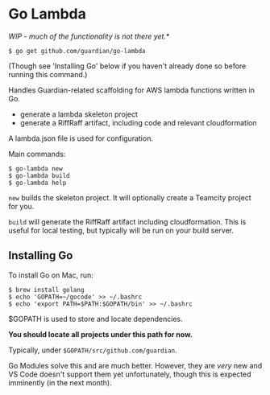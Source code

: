 
# Go Lambda

*WIP - much of the functionality is not there yet.**

    $ go get github.com/guardian/go-lambda

(Though see 'Installing Go' below if you haven't already done so
before running this command.)

Handles Guardian-related scaffolding for AWS lambda functions written
in Go.

* generate a lambda skeleton project
* generate a RiffRaff artifact, including code and relevant
  cloudformation

A lambda.json file is used for configuration.

Main commands:

    $ go-lambda new
    $ go-lambda build
    $ go-lambda help

`new` builds the skeleton project. It will optionally create a
Teamcity project for you.

`build` will generate the RiffRaff artifact including
cloudformation. This is useful for local testing, but typically will
be run on your build server.

## Installing Go

To install Go on Mac, run:

	$ brew install golang
	$ echo 'GOPATH=~/gocode' >> ~/.bashrc
	$ echo 'export PATH=$PATH:$GOPATH/bin' >> ~/.bashrc

$GOPATH is used to store and locate dependencies.

**You should locate all projects under this path for now.**

Typically, under `$GOPATH/src/github.com/guardian`.

Go Modules solve this and are much better. However, they are *very*
new and VS Code doesn't support them yet unfortunately, though this is
expected imminently (in the next month).
